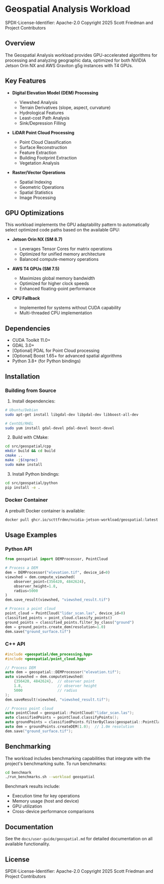 # Geospatial Analysis Workload

SPDX-License-Identifier: Apache-2.0
Copyright 2025 Scott Friedman and Project Contributors

## Overview

The Geospatial Analysis workload provides GPU-accelerated algorithms for processing and analyzing geographic data, optimized for both NVIDIA Jetson Orin NX and AWS Graviton g5g instances with T4 GPUs.

## Key Features

- **Digital Elevation Model (DEM) Processing**
  - Viewshed Analysis
  - Terrain Derivatives (slope, aspect, curvature)
  - Hydrological Features
  - Least-cost Path Analysis
  - Sink/Depression Filling

- **LiDAR Point Cloud Processing**
  - Point Cloud Classification
  - Surface Reconstruction
  - Feature Extraction
  - Building Footprint Extraction
  - Vegetation Analysis

- **Raster/Vector Operations**
  - Spatial Indexing
  - Geometric Operations
  - Spatial Statistics
  - Image Processing

## GPU Optimizations

This workload implements the GPU adaptability pattern to automatically select optimized code paths based on the available GPU:

- **Jetson Orin NX (SM 8.7)**
  - Leverages Tensor Cores for matrix operations
  - Optimized for unified memory architecture
  - Balanced compute-memory operations

- **AWS T4 GPUs (SM 7.5)**
  - Maximizes global memory bandwidth
  - Optimized for higher clock speeds
  - Enhanced floating-point performance

- **CPU Fallback**
  - Implemented for systems without CUDA capability
  - Multi-threaded CPU implementation

## Dependencies

- CUDA Toolkit 11.0+
- GDAL 3.0+
- [Optional] PDAL for Point Cloud processing
- [Optional] Boost 1.65+ for advanced spatial algorithms
- Python 3.8+ (for Python bindings)

## Installation

### Building from Source

1. Install dependencies:

```bash
# Ubuntu/Debian
sudo apt-get install libgdal-dev libpdal-dev libboost-all-dev

# CentOS/RHEL
sudo yum install gdal-devel pdal-devel boost-devel
```

2. Build with CMake:

```bash
cd src/geospatial/cpp
mkdir build && cd build
cmake ..
make -j$(nproc)
sudo make install
```

3. Install Python bindings:

```bash
cd src/geospatial/python
pip install -e .
```

### Docker Container

A prebuilt Docker container is available:

```bash
docker pull ghcr.io/scttfrdmn/nvidia-jetson-workload/geospatial:latest
```

## Usage Examples

### Python API

```python
from geospatial import DEMProcessor, PointCloud

# Process a DEM
dem = DEMProcessor("elevation.tif", device_id=0)
viewshed = dem.compute_viewshed(
    observer_point=(356420, 4842624),
    observer_height=1.8,
    radius=5000
)
dem.save_result(viewshed, "viewshed_result.tif")

# Process a point cloud
point_cloud = PointCloud("lidar_scan.las", device_id=0)
classified_points = point_cloud.classify_points()
ground_points = classified_points.filter_by_class("ground")
dem = ground_points.create_dem(resolution=1.0)
dem.save("ground_surface.tif")
```

### C++ API

```cpp
#include <geospatial/dem_processing.hpp>
#include <geospatial/point_cloud.hpp>

// Process DEM
auto dem = geospatial::DEMProcessor("elevation.tif");
auto viewshed = dem.computeViewshed(
    {356420, 4842624},  // observer point
    1.8,                // observer height
    5000                // radius
);
dem.saveResult(viewshed, "viewshed_result.tif");

// Process point cloud
auto pointCloud = geospatial::PointCloud("lidar_scan.las");
auto classifiedPoints = pointCloud.classifyPoints();
auto groundPoints = classifiedPoints.filterByClass(geospatial::PointClass::Ground);
auto dem = groundPoints.createDEM(1.0);  // 1.0m resolution
dem.save("ground_surface.tif");
```

## Benchmarking

The workload includes benchmarking capabilities that integrate with the project's benchmarking suite. To run benchmarks:

```bash
cd benchmark
./run_benchmarks.sh --workload geospatial
```

Benchmark results include:
- Execution time for key operations
- Memory usage (host and device)
- GPU utilization
- Cross-device performance comparisons

## Documentation

See the `docs/user-guide/geospatial.md` for detailed documentation on all available functionality.

## License

SPDX-License-Identifier: Apache-2.0
Copyright 2025 Scott Friedman and Project Contributors